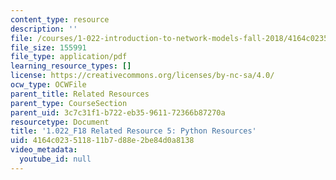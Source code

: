 ```yaml
---
content_type: resource
description: ''
file: /courses/1-022-introduction-to-network-models-fall-2018/4164c023511811b7d88e2be84d0a8138_MIT1_022F18_RelatedResource5.pdf
file_size: 155991
file_type: application/pdf
learning_resource_types: []
license: https://creativecommons.org/licenses/by-nc-sa/4.0/
ocw_type: OCWFile
parent_title: Related Resources
parent_type: CourseSection
parent_uid: 3c7c31f1-b722-eb35-9611-72366b87270a
resourcetype: Document
title: '1.022_F18 Related Resource 5: Python Resources'
uid: 4164c023-5118-11b7-d88e-2be84d0a8138
video_metadata:
  youtube_id: null
---
```

